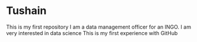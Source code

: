# Tushain
This is my first repository
I am a data management officer for an INGO. I am very interested in data science
This is my first experience with GitHub
